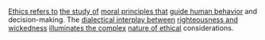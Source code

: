 
[Ethics refers to](2/2/1/.Ethics) [the study of](2/3/2/3/1/.Sciences) [moral principles that](2/3/2/1/3/1/2/.Ethical%20Principles) [guide human behavior](2/3/3/3/1/2/3/.Human%20Behavior) and decision-making. The [dialectical interplay between](1/1/3/3/_Homogeneity-Heterogeneity) [righteousness and wickedness](2/2/1/_Righteous-Wicked) [illuminates the complex](3/3/3/1/1/1/_Simple-Complex) [nature of ethical](2/2/1/.Ethics) considerations.

